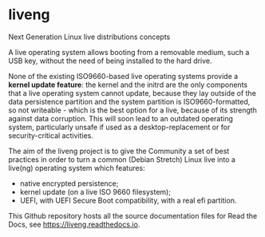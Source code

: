 # liveng

Next Generation Linux live distributions concepts

A live operating system allows booting from a removable medium, such a USB key, without the need of being installed to the hard drive.

None of the existing ISO9660-based live operating systems provide a **kernel update feature**: the kernel and the initrd are the only components that a live operating system cannot update, because they lay outside of the data persistence partition and the system partition is ISO9660-formatted, so not writeable - which is the best option for a live, because of its strength against data corruption. This will soon lead to an outdated operating system, particularly unsafe if used as a desktop-replacement or for security-critical activities.

The aim of the liveng project is to give the Community a set of best practices in order to turn a common (Debian Stretch) Linux live into a live(ng) operating system which features:

* native encrypted persistence;
* kernel update (on a live ISO 9660 filesystem);
* UEFI, with UEFI Secure Boot compatibility, with a real efi partition.

This Github repository hosts all the source documentation files for Read the Docs, see https://liveng.readthedocs.io.
